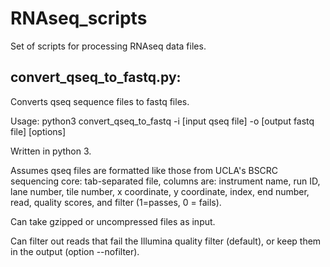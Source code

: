 # RNAseq_scripts

Set of scripts for processing RNAseq data files.

## convert_qseq_to_fastq.py:
Converts qseq sequence files to fastq files.

Usage: python3 convert_qseq_to_fastq -i [input qseq file] -o [output fastq file] [options]

Written in python 3.

Assumes qseq files are formatted like those from UCLA's BSCRC sequencing core: tab-separated file, columns are:
instrument name, run ID, lane number, tile number, x coordinate, y coordinate, index, end number, read, quality scores, and filter (1=passes, 0 = fails).

Can take gzipped or uncompressed files as input.

Can filter out reads that fail the Illumina quality filter (default), or keep them in the output (option --nofilter).
